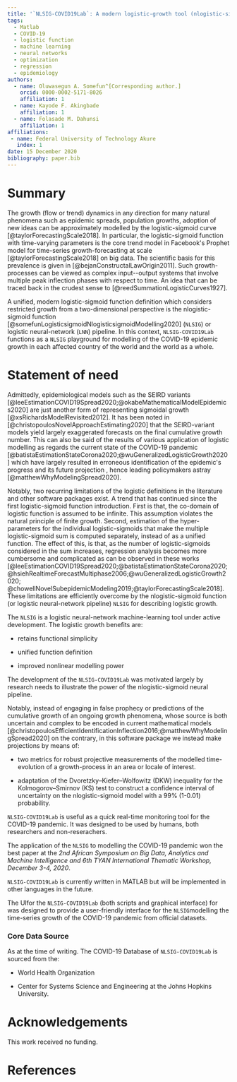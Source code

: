 ```yaml
---
title: '`NLSIG-COVID19Lab`: A modern logistic-growth tool (nlogistic-sigmoid) for modelling the dynamics of the COVID-19 pandemic process'
tags:
  - Matlab
  - COVID-19
  - logistic function
  - machine learning
  - neural networks
  - optimization
  - regression
  - epidemiology
authors:
  - name: Oluwasegun A. Somefun^[Corresponding author.]
    orcid: 0000-0002-5171-8026
    affiliation: 1
  - name: Kayode F. Akingbade
    affiliation: 1
  - name: Folasade M. Dahunsi
    affiliation: 1
affiliations:
 - name: Federal University of Technology Akure
   index: 1
date: 15 December 2020
bibliography: paper.bib
---
```


# Summary

The growth (flow or trend) dynamics in any direction for many natural phenomena such as epidemic spreads, population growths, 
adoption of new ideas can be approximately modelled by the logistic-sigmoid curve [@taylorForecastingScale2018]. 
In particular, the logistic-sigmoid function with time-varying parameters is the core trend 
model in Facebook's Prophet model for time-series growth-forecasting 
at scale [@taylorForecastingScale2018] on big data. 
The scientific basis for this prevalence is given in [@bejanConstructalLawOrigin2011]. 
Such growth-processes can be viewed as complex input--output systems that involve 
multiple peak inflection phases with respect to time. An idea that 
can be traced back in the crudest sense to [@reedSummationLogisticCurves1927]. 

A unified, modern logistic-sigmoid function definition which considers restricted growth from 
a two-dimensional perspective is the nlogistic-sigmoid function 
[@somefunLogisticsigmoidNlogisticsigmoidModelling2020] (`NLSIG`) or logistic neural-network (`LNN`) pipeline. 
In this context, `NLSIG-COVID19Lab` functions as a `NLSIG` playground for modelling 
of the COVID-19 epidemic growth in each affected country of the world and the world as a whole. 


# Statement of need

Admittedly, epidemiological models such as the SEIRD variants 
[@leeEstimationCOVID19Spread2020;@okabeMathematicalModelEpidemics2020] are just another form of representing sigmoidal growth [@xsRichardsModelRevisited2012]. It has been noted in 
[@christopoulosNovelApproachEstimating2020] that the SEIRD-variant models yield largely exaggerated forecasts on the final cumulative growth number. This can also be said of the results 
of various application of logistic modelling as regards the current state of the COVID-19 pandemic [@batistaEstimationStateCorona2020;@wuGeneralizedLogisticGrowth2020]
which have largely resulted in erroneous identification of the epidemic's progress and its future projection , hence leading policymakers astray [@matthewWhyModelingSpread2020]. 

Notably, two recurring limitations of the logistic definitions in the literature and other software packages exist. A trend that has continued since the first logistic-sigmoid function introduction. First is that, the co-domain of logistic function is assumed to be infinite. This assumption violates the natural principle of finite growth. Second, estimation of the hyper-parameters  for the individual logistic-sigmoids that make the multiple logistic-sigmoid sum is computed separately, instead of as a unified function. The effect of this, is that, as the number of logistic-sigmoids 
considered in the sum increases, regression analysis becomes more cumbersome and complicated as can be observed in these works [@leeEstimationCOVID19Spread2020;@batistaEstimationStateCorona2020;
@hsiehRealtimeForecastMultiphase2006;@wuGeneralizedLogisticGrowth2020;
@chowellNovelSubepidemicModeling2019;@taylorForecastingScale2018]. 
These limitations are efficiently overcome by the nlogistic-sigmoid function (or logistic neural-network pipeline) `NLSIG` for describing logistic growth.


The `NLSIG` is a logistic neural-network machine-learning tool under active development. The logistic growth benefits are:

 - retains functional simplicity
	
 - unified function definition
	
 - improved nonlinear modelling power
	
	
The development of the `NLSIG-COVID19Lab` was motivated largely by research needs to illustrate the power of the nlogistic-sigmoid neural pipeline. 

Notably, instead of engaging in false prophecy or predictions of the cumulative growth of an ongoing growth phenomena, whose source is both uncertain and complex to be encoded in current mathematical models [@christopoulosEfficientIdentificationInflection2016;@matthewWhyModelingSpread2020] on the contrary, in this software package we instead make projections by means of:

- two metrics for robust projective measurements of the modelled time-evolution of a growth-process in an area or locale of interest. 

- adaptation of the Dvoretzky–Kiefer–Wolfowitz (DKW) inequality for the Kolmogorov–Smirnov (KS) test to construct a confidence interval of uncertainty on the nlogistic-sigmoid model with a 99% (1-0.01) probability. 

`NLSIG-COVID19Lab` is useful as a quick real-time monitoring tool for the COVID-19 pandemic. It was designed to be used by humans, both researchers and non-reserachers. 

The application of the `NLSIG` to modelling the COVID-19 pandemic won the best paper at the *2nd African Symposium on Big Data, Analytics and Machine Intelligence and 6th TYAN International Thematic Workshop, December 3-4, 2020*.

`NLSIG-COVID19Lab` is currently written in MATLAB but will be implemented in other languages in the future. 
 
The UIfor the `NLSIG-COVID19Lab` (both scripts and graphical interface) for was designed to provide a user-friendly interface for the `NLSIG`modelling the time-series growth of the COVID-19 pandemic from official datasets. 

### Core Data Source
As at the time of writing. The COVID-19 Database of `NLSIG-COVID19Lab` is sourced from the:

* World Health Organization

* Center for Systems Science and Engineering at the Johns Hopkins University.


<!-- # Mathematics

Single dollars ($) are required for inline mathematics e.g. $f(x) = e^{\pi/x]$

Double dollars make self-standing equations:

$$\Theta(x) = \left\{\begin{array]{l]
0\textrm{ if ] x < 0\cr
1\textrm{ else]
\end{array]\right.$$

You can also use plain \LaTeX for equations
\begin{equation]\label{eq:fourier]
\hat f(\omega) = \int_{-\infty]^{\infty] f(x) e^{i\omega x] dx
\end{equation]
and refer to \autoref{eq:fourier] from text.
 -->
<!-- # Citations

Citations to entries in paper.bib should be in
[rMarkdown](http://rmarkdown.rstudio.com/authoring_bibliographies_and_citations.html)
format.

If you want to cite a software repository URL (e.g. something on GitHub without a preferred
citation) then you can do it with the example BibTeX entry below for @fidgit.

For a quick reference, the following citation commands can be used:
- `@author:2001`  ->  "Author et al. (2001)"
- `[@author:2001]` -> "(Author et al., 2001)"
- `[@author1:2001; @author2:2001]` -> "(Author1 et al., 2001; Author2 et al., 2002)" -->

<!-- # Figures

Figures can be included like this:
![Caption for example figure.\label{fig:example]](figure.png)
and referenced from text using \autoref{fig:example].

Figure sizes can be customized by adding an optional second parameter:
![Caption for example figure.](figure.png){ width=20% ] -->

# Acknowledgements

This work received no funding. 

# References